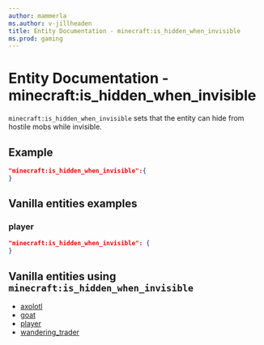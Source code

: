 ```yaml
---
author: mammerla
ms.author: v-jillheaden
title: Entity Documentation - minecraft:is_hidden_when_invisible
ms.prod: gaming
---
```


# Entity Documentation -  minecraft:is_hidden_when_invisible

`minecraft:is_hidden_when_invisible` sets that the entity can hide from hostile mobs while invisible.

## Example

```json
"minecraft:is_hidden_when_invisible":{
}
```

## Vanilla entities examples

### player

```json
"minecraft:is_hidden_when_invisible": {
}
```

## Vanilla entities using `minecraft:is_hidden_when_invisible`

- [axolotl](../../../../Source/VanillaBehaviorPack_Snippets/entities/axolotl.md)
- [goat](../../../../Source/VanillaBehaviorPack_Snippets/entities/goat.md)
- [player](../../../../Source/VanillaBehaviorPack_Snippets/entities/player.md)
- [wandering_trader](../../../../Source/VanillaBehaviorPack_Snippets/entities/wandering_trader.md)
